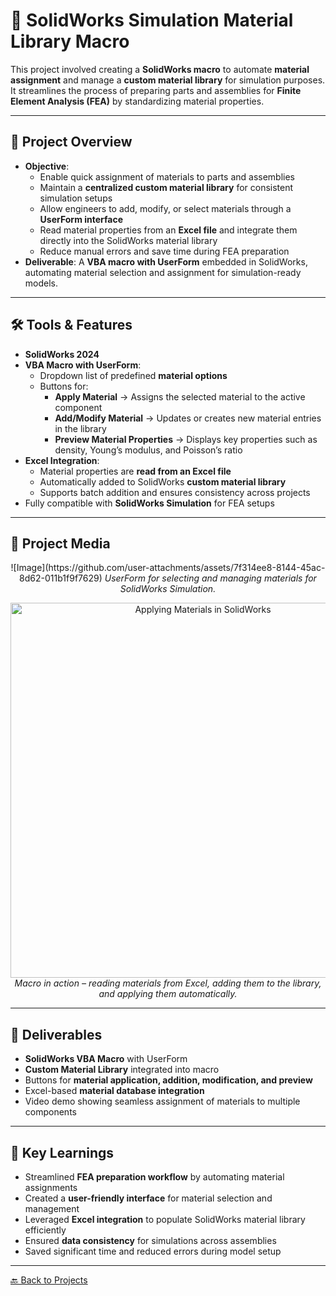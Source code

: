 # 🧪 SolidWorks Simulation Material Library Macro

This project involved creating a **SolidWorks macro** to automate **material assignment** and manage a **custom material library** for simulation purposes.  
It streamlines the process of preparing parts and assemblies for **Finite Element Analysis (FEA)** by standardizing material properties.

---

## 🔹 Project Overview
- **Objective**:
  - Enable quick assignment of materials to parts and assemblies
  - Maintain a **centralized custom material library** for consistent simulation setups
  - Allow engineers to add, modify, or select materials through a **UserForm interface**
  - Read material properties from an **Excel file** and integrate them directly into the SolidWorks material library
  - Reduce manual errors and save time during FEA preparation
- **Deliverable**: A **VBA macro with UserForm** embedded in SolidWorks, automating material selection and assignment for simulation-ready models.

---

## 🛠 Tools & Features
- **SolidWorks 2024**
- **VBA Macro with UserForm**:
  - Dropdown list of predefined **material options**  
  - Buttons for:
    - **Apply Material** → Assigns the selected material to the active component
    - **Add/Modify Material** → Updates or creates new material entries in the library
    - **Preview Material Properties** → Displays key properties such as density, Young’s modulus, and Poisson’s ratio
- **Excel Integration**:
  - Material properties are **read from an Excel file**  
  - Automatically added to SolidWorks **custom material library**
  - Supports batch addition and ensures consistency across projects
- Fully compatible with **SolidWorks Simulation** for FEA setups

---

## 📸 Project Media
<p align="center">
  ![Image](https://github.com/user-attachments/assets/7f314ee8-8144-45ac-8d62-011b1f9f7629)
  <em>UserForm for selecting and managing materials for SolidWorks Simulation.</em>
</p>

<p align="center">
  <img src="../assets/material-application-demo.gif" alt="Applying Materials in SolidWorks" width="600"><br>
  <em>Macro in action – reading materials from Excel, adding them to the library, and applying them automatically.</em>
</p>

---

## 📂 Deliverables
- **SolidWorks VBA Macro** with UserForm  
- **Custom Material Library** integrated into macro  
- Buttons for **material application, addition, modification, and preview**  
- Excel-based **material database integration**  
- Video demo showing seamless assignment of materials to multiple components  

---

## 🎯 Key Learnings
- Streamlined **FEA preparation workflow** by automating material assignments  
- Created a **user-friendly interface** for material selection and management  
- Leveraged **Excel integration** to populate SolidWorks material library efficiently  
- Ensured **data consistency** for simulations across assemblies  
- Saved significant time and reduced errors during model setup  

---

[🔙 Back to Projects](../README.md)
